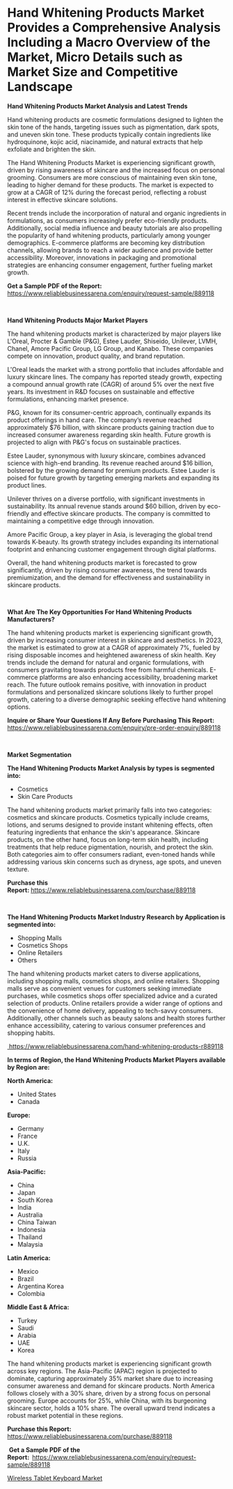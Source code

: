 <p><h1>Hand Whitening Products Market Provides a Comprehensive Analysis Including a Macro Overview of the Market, Micro Details such as Market Size and Competitive Landscape</h1></p><p><strong>Hand Whitening Products Market Analysis and Latest Trends</strong></p>
<p><p>Hand whitening products are cosmetic formulations designed to lighten the skin tone of the hands, targeting issues such as pigmentation, dark spots, and uneven skin tone. These products typically contain ingredients like hydroquinone, kojic acid, niacinamide, and natural extracts that help exfoliate and brighten the skin.</p><p>The Hand Whitening Products Market is experiencing significant growth, driven by rising awareness of skincare and the increased focus on personal grooming. Consumers are more conscious of maintaining even skin tone, leading to higher demand for these products. The market is expected to grow at a CAGR of 12% during the forecast period, reflecting a robust interest in effective skincare solutions.</p><p>Recent trends include the incorporation of natural and organic ingredients in formulations, as consumers increasingly prefer eco-friendly products. Additionally, social media influence and beauty tutorials are also propelling the popularity of hand whitening products, particularly among younger demographics. E-commerce platforms are becoming key distribution channels, allowing brands to reach a wider audience and provide better accessibility. Moreover, innovations in packaging and promotional strategies are enhancing consumer engagement, further fueling market growth.</p></p>
<p><strong>Get a Sample PDF of the Report:&nbsp;</strong> <a href="https://www.reliablebusinessarena.com/enquiry/request-sample/889118?utm_campaign=3212&utm_medium=2&utm_source=Github&utm_content=ia&utm_term=04042025&utm_id=hand-whitening-products">https://www.reliablebusinessarena.com/enquiry/request-sample/889118</a></p>
<p>&nbsp;</p>
<p><strong>Hand Whitening Products Major Market Players</strong></p>
<p><p>The hand whitening products market is characterized by major players like L'Oreal, Procter & Gamble (P&G), Estee Lauder, Shiseido, Unilever, LVMH, Chanel, Amore Pacific Group, LG Group, and Kanabo. These companies compete on innovation, product quality, and brand reputation.</p><p>L'Oreal leads the market with a strong portfolio that includes affordable and luxury skincare lines. The company has reported steady growth, expecting a compound annual growth rate (CAGR) of around 5% over the next five years. Its investment in R&D focuses on sustainable and effective formulations, enhancing market presence.</p><p>P&G, known for its consumer-centric approach, continually expands its product offerings in hand care. The company’s revenue reached approximately $76 billion, with skincare products gaining traction due to increased consumer awareness regarding skin health. Future growth is projected to align with P&G's focus on sustainable practices.</p><p>Estee Lauder, synonymous with luxury skincare, combines advanced science with high-end branding. Its revenue reached around $16 billion, bolstered by the growing demand for premium products. Estee Lauder is poised for future growth by targeting emerging markets and expanding its product lines.</p><p>Unilever thrives on a diverse portfolio, with significant investments in sustainability. Its annual revenue stands around $60 billion, driven by eco-friendly and effective skincare products. The company is committed to maintaining a competitive edge through innovation.</p><p>Amore Pacific Group, a key player in Asia, is leveraging the global trend towards K-beauty. Its growth strategy includes expanding its international footprint and enhancing customer engagement through digital platforms.</p><p>Overall, the hand whitening products market is forecasted to grow significantly, driven by rising consumer awareness, the trend towards premiumization, and the demand for effectiveness and sustainability in skincare products.</p></p>
<p>&nbsp;</p>
<p><strong>What Are The Key Opportunities For Hand Whitening Products Manufacturers?</strong></p>
<p><p>The hand whitening products market is experiencing significant growth, driven by increasing consumer interest in skincare and aesthetics. In 2023, the market is estimated to grow at a CAGR of approximately 7%, fueled by rising disposable incomes and heightened awareness of skin health. Key trends include the demand for natural and organic formulations, with consumers gravitating towards products free from harmful chemicals. E-commerce platforms are also enhancing accessibility, broadening market reach. The future outlook remains positive, with innovation in product formulations and personalized skincare solutions likely to further propel growth, catering to a diverse demographic seeking effective hand whitening options.</p></p>
<p><strong>Inquire or Share Your Questions If Any Before Purchasing This Report:</strong> <a href="https://www.reliablebusinessarena.com/enquiry/pre-order-enquiry/889118?utm_campaign=3212&utm_medium=2&utm_source=Github&utm_content=ia&utm_term=04042025&utm_id=hand-whitening-products">https://www.reliablebusinessarena.com/enquiry/pre-order-enquiry/889118</a></p>
<p>&nbsp;</p>
<p><strong>Market Segmentation</strong></p>
<p><strong>The Hand Whitening Products Market Analysis by types is segmented into:</strong></p>
<p><ul><li>Cosmetics</li><li>Skin Care Products</li></ul></p>
<p><p>The hand whitening products market primarily falls into two categories: cosmetics and skincare products. Cosmetics typically include creams, lotions, and serums designed to provide instant whitening effects, often featuring ingredients that enhance the skin's appearance. Skincare products, on the other hand, focus on long-term skin health, including treatments that help reduce pigmentation, nourish, and protect the skin. Both categories aim to offer consumers radiant, even-toned hands while addressing various skin concerns such as dryness, age spots, and uneven texture.</p></p>
<p><strong>Purchase this Report:&nbsp;</strong><a href="https://www.reliablebusinessarena.com/purchase/889118?utm_campaign=3212&utm_medium=2&utm_source=Github&utm_content=ia&utm_term=04042025&utm_id=hand-whitening-products">https://www.reliablebusinessarena.com/purchase/889118</a></p>
<p>&nbsp;</p>
<p><strong>The Hand Whitening Products Market Industry Research by Application is segmented into:</strong></p>
<p><ul><li>Shopping Malls</li><li>Cosmetics Shops</li><li>Online Retailers</li><li>Others</li></ul></p>
<p><p>The hand whitening products market caters to diverse applications, including shopping malls, cosmetics shops, and online retailers. Shopping malls serve as convenient venues for customers seeking immediate purchases, while cosmetics shops offer specialized advice and a curated selection of products. Online retailers provide a wider range of options and the convenience of home delivery, appealing to tech-savvy consumers. Additionally, other channels such as beauty salons and health stores further enhance accessibility, catering to various consumer preferences and shopping habits.</p></p>
<p><a href="https://www.reliablebusinessarena.com/hand-whitening-products-r889118?utm_campaign=3212&utm_medium=2&utm_source=Github&utm_content=ia&utm_term=04042025&utm_id=hand-whitening-products">&nbsp;https://www.reliablebusinessarena.com/hand-whitening-products-r889118</a></p>
<p><strong>In terms of Region, the Hand Whitening Products Market Players available by Region are:</strong></p>
<p>
    <p> <strong> North America: </strong>
        <ul>
            <li>United States</li>
            <li>Canada</li>
        </ul>
        </p> 
    <p> <strong> Europe: </strong>
        <ul>
            <li>Germany</li>
            <li>France</li>
            <li>U.K.</li>
            <li>Italy</li>
            <li>Russia</li>
        </ul>
        </p> 
    <p> <strong> Asia-Pacific: </strong>
        <ul>
            <li>China</li>
            <li>Japan</li>
            <li>South Korea</li>
            <li>India</li>
            <li>Australia</li>
            <li>China Taiwan</li>
            <li>Indonesia</li>
            <li>Thailand</li>
            <li>Malaysia</li>
        </ul>
        </p> 
    <p> <strong> Latin America: </strong>
        <ul>
            <li>Mexico</li>
            <li>Brazil</li>
            <li>Argentina Korea</li>
            <li>Colombia</li>
        </ul>
        </p> 
    <p> <strong> Middle East & Africa: </strong>
        <ul>
            <li>Turkey</li>
            <li>Saudi</li>
            <li>Arabia</li>
            <li>UAE</li>
            <li>Korea</li>
        </ul>
    </p>
    </p>
<p><p>The hand whitening products market is experiencing significant growth across key regions. The Asia-Pacific (APAC) region is projected to dominate, capturing approximately 35% market share due to increasing consumer awareness and demand for skincare products. North America follows closely with a 30% share, driven by a strong focus on personal grooming. Europe accounts for 25%, while China, with its burgeoning skincare sector, holds a 10% share. The overall upward trend indicates a robust market potential in these regions.</p></p>
<p><strong>Purchase this Report: </strong><a href="https://www.reliablebusinessarena.com/purchase/889118?utm_campaign=3212&utm_medium=2&utm_source=Github&utm_content=ia&utm_term=04042025&utm_id=hand-whitening-products">https://www.reliablebusinessarena.com/purchase/889118</a></p>
<p>&nbsp;<strong>Get a Sample PDF of the Report:&nbsp;&nbsp;</strong><a href="https://www.reliablebusinessarena.com/enquiry/request-sample/889118?utm_campaign=3212&utm_medium=2&utm_source=Github&utm_content=ia&utm_term=04042025&utm_id=hand-whitening-products">https://www.reliablebusinessarena.com/enquiry/request-sample/889118</a></p>
<p><strong></strong></p>
<p><p><a href="https://github.com/sharphadan/Market-Research-Report-List-1/blob/main/wireless-tablet-keyboard-market.md?utm_campaign=3212&utm_medium=2&utm_source=Github&utm_content=ia&utm_term=04042025&utm_id=hand-whitening-products">Wireless Tablet Keyboard Market</a></p></p>
